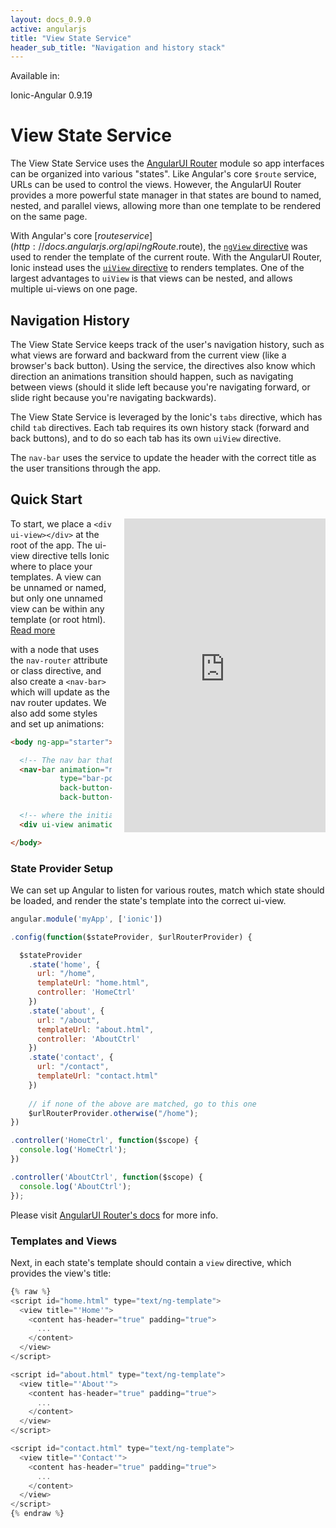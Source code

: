 ```yaml
---
layout: docs_0.9.0
active: angularjs
title: "View State Service"
header_sub_title: "Navigation and history stack"
---
```


Available in:
<div class="label label-danger">Ionic-Angular 0.9.19</div>

View State Service
===

The View State Service uses the [AngularUI Router](https://github.com/angular-ui/ui-router) module so app interfaces can be organized into various "states". Like Angular's core `$route` service, URLs can be used to control the views. However, the AngularUI Router provides a more powerful state manager in that states are bound to named, nested, and parallel views, allowing more than one template to be rendered on the same page.

With Angular's core [$route service](http://docs.angularjs.org/api/ngRoute.$route), the [`ngView` directive](http://docs.angularjs.org/api/ngRoute.directive:ngView) was used to render the template of the current route. With the AngularUI Router, Ionic instead uses the [`uiView` directive](https://github.com/angular-ui/ui-router/wiki/Quick-Reference#ui-view) to renders templates. One of the largest advantages to `uiView` is that views can be nested, and allows multiple ui-views on one page.


## Navigation History

The View State Service keeps track of the user's navigation history, such as what views are forward and backward from the current view (like a browser's back button). Using the service, the directives also know which direction an animations transition should happen, such as navigating between views (should it  slide left because you're navigating forward, or slide right because you're navigating backwards).

The View State Service is leveraged by the Ionic's `tabs` directive, which has child `tab` directives. Each tab requires its own history stack (forward and back buttons), and to do so each tab has its own `uiView` directive.

The `nav-bar` uses the service to update the header with the correct title as the user transitions through the app. 


## Quick Start

<iframe src="http://embed.plnkr.co/yxmExJXZ2VBPPjqNwSIF/preview" width="100%" height="500px" allowfullscreen="allowfullscreen" frameborder="0" 
        style="display: block; float: right; margin: 0 0 20px 20px; max-width: 320px; border: 1px solid #ddd; "></iframe>

To start, we place a `<div ui-view></div>` at the root of the app. The ui-view directive tells Ionic where to place your templates. A view can be unnamed or named, but only one unnamed view can be within any template (or root html). [Read more](https://github.com/angular-ui/ui-router/wiki/Quick-Reference#ui-view)

with a node that uses the `nav-router` attribute or class directive, and also create a `<nav-bar>` which will update as the nav router updates. We also add some styles and set up animations:

```html
<body ng-app="starter">

  <!-- The nav bar that will be updated as we navigate -->
  <nav-bar animation="nav-title-slide-ios7" 
           type="bar-positive" 
           back-button-type="button-icon" 
           back-button-icon="ion-arrow-left-c"></nav-bar>

  <!-- where the initial view template will be rendered -->
  <div ui-view animation="slide-left-right"></div>

</body>
```

### State Provider Setup

We can set up Angular to listen for various routes, match which state should be loaded, and render the state's template into the correct ui-view. 

```javascript
angular.module('myApp', ['ionic'])

.config(function($stateProvider, $urlRouterProvider) {

  $stateProvider
    .state('home', {
      url: "/home",
      templateUrl: "home.html",
      controller: 'HomeCtrl'
    })
    .state('about', {
      url: "/about",
      templateUrl: "about.html",
      controller: 'AboutCtrl'
    })
    .state('contact', {
      url: "/contact",
      templateUrl: "contact.html"
    })
    
    // if none of the above are matched, go to this one
    $urlRouterProvider.otherwise("/home");
})

.controller('HomeCtrl', function($scope) {
  console.log('HomeCtrl');
})

.controller('AboutCtrl', function($scope) {
  console.log('AboutCtrl');
});
```

Please visit [AngularUI Router's docs](https://github.com/angular-ui/ui-router/wiki) for more info.


### Templates and Views

Next, in each state's template should contain a `view` directive, which provides the view's title:

```javascript
{% raw %}
<script id="home.html" type="text/ng-template">
  <view title="'Home'">
    <content has-header="true" padding="true">
      ...
    </content>
  </view>
</script>

<script id="about.html" type="text/ng-template">
  <view title="'About'">
    <content has-header="true" padding="true">
      ...
    </content>
  </view>
</script>

<script id="contact.html" type="text/ng-template">
  <view title="'Contact'">
    <content has-header="true" padding="true">
      ...
    </content>
  </view>
</script>
{% endraw %}
```

<!--
### Nav Bar

Inside of each `<view>` we can specify the title, left buttons, and right buttons that will be updated on the nav bar:

```javascript
<nav-page ng-controller="AppCtrl" title="myTitle" left-buttons="leftButtons" right-buttons="rightButtons">
```

Which we can specify in our controller to be:

```javascript
app.controller('AppCtrl', function($scope) {
  $scope.myTitle = 'Page One';

  $scope.leftButtons = [
    { 
      type: 'button-positive',
      content: '<i class="icon ion-navicon"></i>',
      tap: function(e) {
      }
    }
  ];
  $scope.rightButtons = [
    { 
      type: 'button-clear',
      content: 'Edit',
      tap: function(e) {
      }
    }
  ]
});
```-->

